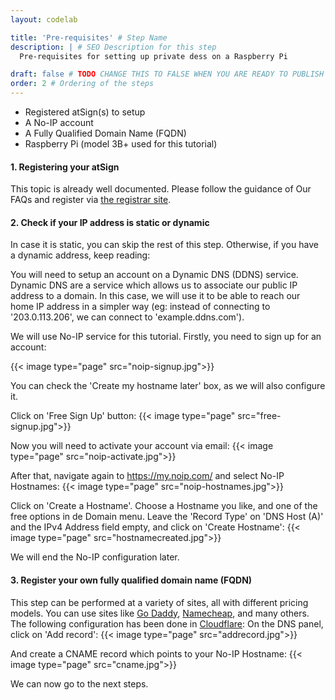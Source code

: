 ```yaml
---
layout: codelab

title: 'Pre-requisites' # Step Name
description: | # SEO Description for this step
  Pre-requisites for setting up private dess on a Raspberry Pi

draft: false # TODO CHANGE THIS TO FALSE WHEN YOU ARE READY TO PUBLISH THE PAGE
order: 2 # Ordering of the steps
---
```


* Registered atSign(s) to setup
* A No-IP account
* A Fully Qualified Domain Name (FQDN)
* Raspberry Pi (model 3B+ used for this tutorial)


#### 1. Registering your atSign

This topic is already well documented. Please follow the guidance of Our FAQs and register via [the registrar site](https://my.atsign.com/go).

#### 2. Check if your IP address is static or dynamic
 
In case it is static, you can skip the rest of this step. Otherwise, if you have a dynamic address, keep reading:


You will need to setup an account on a Dynamic DNS (DDNS) service. Dynamic DNS are a service which allows us to associate our public IP address to a domain. 
In this case, we will use it to be able to reach our home IP address in a simpler way (eg: instead of connecting to '203.0.113.206', we can connect to 'example.ddns.com').

We will use No-IP service for this tutorial. Firstly, you need to sign up for an account:

{{< image type="page" src="noip-signup.jpg">}}

You can check the 'Create my hostname later' box, as we will also configure it.


Click on 'Free Sign Up' button:
{{< image type="page" src="free-signup.jpg">}}


Now you will need to activate your account via email:
{{< image type="page" src="noip-activate.jpg">}}


After that, navigate again to https://my.noip.com/ and select No-IP Hostnames:
{{< image type="page" src="noip-hostnames.jpg">}}



Click on 'Create a Hostname'. Choose a Hostname you like, and one of the free options in de Domain menu. Leave the 'Record Type' on 'DNS Host (A)' and the IPv4 Address field empty, and click on 'Create Hostname':
{{< image type="page" src="hostnamecreated.jpg">}}

We will end the No-IP configuration later.

#### 3. Register your own fully qualified domain name (FQDN) 

This step can be performed at a variety of sites, all with different pricing models. You can use sites like [Go Daddy](http://www.godaddy.com/), [Namecheap](https://www.namecheap.com/), and many others. The following configuration has been done in [Cloudflare](https://www.cloudflare.com/products/registrar/):
On the DNS panel, click on 'Add record':
{{< image type="page" src="addrecord.jpg">}}

And create a CNAME record which points to your No-IP Hostname:
{{< image type="page" src="cname.jpg">}}

We can now go to the next steps.
